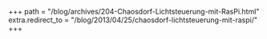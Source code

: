 +++
path = "/blog/archives/204-Chaosdorf-Lichtsteuerung-mit-RasPi.html"
extra.redirect_to = "/blog/2013/04/25/chaosdorf-lichtsteuerung-mit-raspi/"
+++
